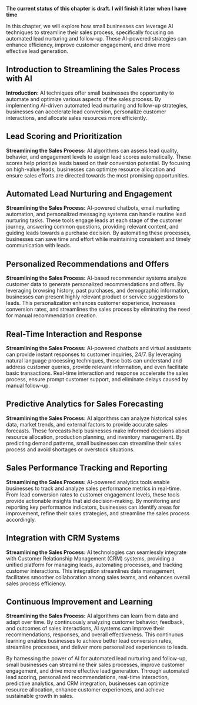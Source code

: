 **The current status of this chapter is draft. I will finish it later when I have time**

In this chapter, we will explore how small businesses can leverage AI techniques to streamline their sales process, specifically focusing on automated lead nurturing and follow-up. These AI-powered strategies can enhance efficiency, improve customer engagement, and drive more effective lead generation.

Introduction to Streamlining the Sales Process with AI
------------------------------------------------------

**Introduction:** AI techniques offer small businesses the opportunity to automate and optimize various aspects of the sales process. By implementing AI-driven automated lead nurturing and follow-up strategies, businesses can accelerate lead conversion, personalize customer interactions, and allocate sales resources more efficiently.

Lead Scoring and Prioritization
-------------------------------

**Streamlining the Sales Process:** AI algorithms can assess lead quality, behavior, and engagement levels to assign lead scores automatically. These scores help prioritize leads based on their conversion potential. By focusing on high-value leads, businesses can optimize resource allocation and ensure sales efforts are directed towards the most promising opportunities.

Automated Lead Nurturing and Engagement
---------------------------------------

**Streamlining the Sales Process:** AI-powered chatbots, email marketing automation, and personalized messaging systems can handle routine lead nurturing tasks. These tools engage leads at each stage of the customer journey, answering common questions, providing relevant content, and guiding leads towards a purchase decision. By automating these processes, businesses can save time and effort while maintaining consistent and timely communication with leads.

Personalized Recommendations and Offers
---------------------------------------

**Streamlining the Sales Process:** AI-based recommender systems analyze customer data to generate personalized recommendations and offers. By leveraging browsing history, past purchases, and demographic information, businesses can present highly relevant product or service suggestions to leads. This personalization enhances customer experience, increases conversion rates, and streamlines the sales process by eliminating the need for manual recommendation creation.

Real-Time Interaction and Response
----------------------------------

**Streamlining the Sales Process:** AI-powered chatbots and virtual assistants can provide instant responses to customer inquiries, 24/7. By leveraging natural language processing techniques, these bots can understand and address customer queries, provide relevant information, and even facilitate basic transactions. Real-time interaction and response accelerate the sales process, ensure prompt customer support, and eliminate delays caused by manual follow-up.

Predictive Analytics for Sales Forecasting
------------------------------------------

**Streamlining the Sales Process:** AI algorithms can analyze historical sales data, market trends, and external factors to provide accurate sales forecasts. These forecasts help businesses make informed decisions about resource allocation, production planning, and inventory management. By predicting demand patterns, small businesses can streamline their sales process and avoid shortages or overstock situations.

Sales Performance Tracking and Reporting
----------------------------------------

**Streamlining the Sales Process:** AI-powered analytics tools enable businesses to track and analyze sales performance metrics in real-time. From lead conversion rates to customer engagement levels, these tools provide actionable insights that aid decision-making. By monitoring and reporting key performance indicators, businesses can identify areas for improvement, refine their sales strategies, and streamline the sales process accordingly.

Integration with CRM Systems
----------------------------

**Streamlining the Sales Process:** AI technologies can seamlessly integrate with Customer Relationship Management (CRM) systems, providing a unified platform for managing leads, automating processes, and tracking customer interactions. This integration streamlines data management, facilitates smoother collaboration among sales teams, and enhances overall sales process efficiency.

Continuous Improvement and Learning
-----------------------------------

**Streamlining the Sales Process:** AI algorithms can learn from data and adapt over time. By continuously analyzing customer behavior, feedback, and outcomes of sales interactions, AI systems can improve their recommendations, responses, and overall effectiveness. This continuous learning enables businesses to achieve better lead conversion rates, streamline processes, and deliver more personalized experiences to leads.

By harnessing the power of AI for automated lead nurturing and follow-up, small businesses can streamline their sales processes, improve customer engagement, and drive more effective lead generation. Through automated lead scoring, personalized recommendations, real-time interaction, predictive analytics, and CRM integration, businesses can optimize resource allocation, enhance customer experiences, and achieve sustainable growth in sales.
